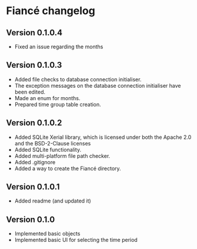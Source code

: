 # Fiancé changelog

## Version 0.1.0.4

- Fixed an issue regarding the months

## Version 0.1.0.3

- Added file checks to database connection initialiser.
- The exception messages on the database connection initialiser have been edited.
- Made an enum for months.
- Prepared time group table creation.

## Version 0.1.0.2

- Added SQLite Xerial library, which is licensed under both the Apache 2.0 and the BSD-2-Clause licenses
- Added SQLite functionality.
- Added multi-platform file path checker.
- Added .gitignore
- Added a way to create the Fiancé directory.

## Version 0.1.0.1

- Added readme (and updated it)

## Version 0.1.0

- Implemented basic objects
- Implemented basic UI for selecting the time period